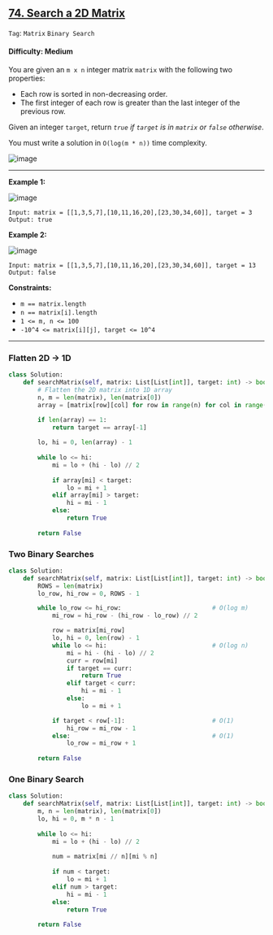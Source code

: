 ## [74. Search a 2D Matrix](https://leetcode.com/problems/search-a-2d-matrix/)

```Tag```: ```Matrix``` ```Binary Search```

#### Difficulty: Medium

You are given an ```m x n``` integer matrix ```matrix``` with the following two properties:

- Each row is sorted in non-decreasing order.
- The first integer of each row is greater than the last integer of the previous row.

Given an integer ```target```, return _```true``` if ```target``` is in ```matrix``` or ```false``` otherwise_.

You must write a solution in ```O(log(m * n))``` time complexity.

![image](https://github.com/quananhle/Python/assets/35042430/b54baa98-cbd4-4f08-9527-01e045492ce6)

---

__Example 1:__

![image](https://assets.leetcode.com/uploads/2020/10/05/mat.jpg)
```
Input: matrix = [[1,3,5,7],[10,11,16,20],[23,30,34,60]], target = 3
Output: true
```

__Example 2:__

![image](https://assets.leetcode.com/uploads/2020/10/05/mat2.jpg)
```
Input: matrix = [[1,3,5,7],[10,11,16,20],[23,30,34,60]], target = 13
Output: false
```

__Constraints:__

- ```m == matrix.length```
- ```n == matrix[i].length```
- ```1 <= m, n <= 100```
- ```-10^4 <= matrix[i][j], target <= 10^4```

---

### Flatten 2D -> 1D

```Python
class Solution:
    def searchMatrix(self, matrix: List[List[int]], target: int) -> bool:
        # Flatten the 2D matrix into 1D array
        n, m = len(matrix), len(matrix[0])
        array = [matrix[row][col] for row in range(n) for col in range(m)]

        if len(array) == 1:
            return target == array[-1]
        
        lo, hi = 0, len(array) - 1
        
        while lo <= hi:
            mi = lo + (hi - lo) // 2
            
            if array[mi] < target:
                lo = mi + 1
            elif array[mi] > target:
                hi = mi - 1
            else:
                return True
                
        return False
```


### Two Binary Searches

```Python
class Solution:
    def searchMatrix(self, matrix: List[List[int]], target: int) -> bool:
        ROWS = len(matrix)
        lo_row, hi_row = 0, ROWS - 1

        while lo_row <= hi_row:                         # O(log m)
            mi_row = hi_row - (hi_row - lo_row) // 2

            row = matrix[mi_row]
            lo, hi = 0, len(row) - 1
            while lo <= hi:                             # O(log n)
                mi = hi - (hi - lo) // 2
                curr = row[mi]
                if target == curr:
                    return True
                elif target < curr:
                    hi = mi - 1
                else:
                    lo = mi + 1

            if target < row[-1]:                        # O(1)
                hi_row = mi_row - 1
            else:                                       # O(1)
                lo_row = mi_row + 1 
            
        return False
```

### One Binary Search

```Python
class Solution:
    def searchMatrix(self, matrix: List[List[int]], target: int) -> bool:
        m, n = len(matrix), len(matrix[0])
        lo, hi = 0, m * n - 1
        
        while lo <= hi:
            mi = lo + (hi - lo) // 2
            
            num = matrix[mi // n][mi % n]
            
            if num < target:
                lo = mi + 1
            elif num > target:
                hi = mi - 1
            else:
                return True
                
        return False
```
